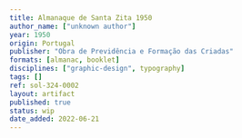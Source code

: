 ```yaml
---
title: Almanaque de Santa Zita 1950
author_name: ["unknown author"]
year: 1950
origin: Portugal
publisher: "Obra de Previdência e Formação das Criadas"
formats: [almanac, booklet]
disciplines: ["graphic-design", typography]
tags: []
ref: sol-324-0002
layout: artifact
published: true
status: wip
date_added: 2022-06-21
---
```

